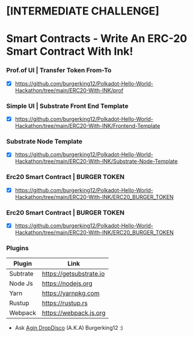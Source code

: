 # [INTERMEDIATE CHALLENGE] 
# Smart Contracts - Write An ERC-20 Smart Contract With Ink!

### Prof.of UI | Transfer Token From-To 
- [x] https://github.com/burgerking12/Polkadot-Hello-World-Hackathon/tree/main/ERC20-With-INK/prof
###  Simple UI | Substrate Front End Template 
- [x] https://github.com/burgerking12/Polkadot-Hello-World-Hackathon/tree/main/ERC20-With-INK/Frontend-Template
###  Substrate Node Template 
- [x] https://github.com/burgerking12/Polkadot-Hello-World-Hackathon/tree/main/ERC20-With-INK/Substrate-Node-Template
###  Erc20 Smart Contract | BURGER TOKEN 
- [x] https://github.com/burgerking12/Polkadot-Hello-World-Hackathon/tree/main/ERC20-With-INK/ERC20_BURGER_TOKEN
###  Erc20 Smart Contract | BURGER TOKEN 
- [x] https://github.com/burgerking12/Polkadot-Hello-World-Hackathon/tree/main/ERC20-With-INK/ERC20_BURGER_TOKEN


### Plugins

| Plugin | Link |
| ------ | ------ |
| Subtrate | https://getsubstrate.io |
| Node Js | https://nodejs.org |
| Yarn | https://yarnpkg.com |
| Rustup | https://rustup.rs |
| Webpack |https://webpack.js.org |'

* Ask [Agin DropDisco](https://twitter.com/agin_webdev) (A.K.A) Burgerking12 :)
